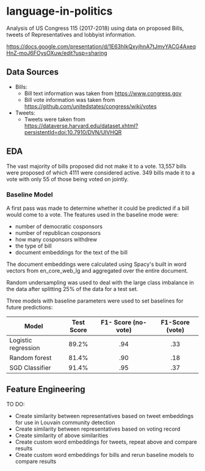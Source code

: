 # language-in-politics
Analysis of US Congress 115 (2017-2018) using data on proposed Bills, tweets of Representatives and lobbyist information.

https://docs.google.com/presentation/d/1E63hIkQxyjhnA7tJmvYACG4AxeqHnZ-moJ6FOysOXuw/edit?usp=sharing

## Data Sources
* Bills:
  * Bill text information was taken from https://www.congress.gov
  * Bill vote information was taken from https://github.com/unitedstates/congress/wiki/votes
* Tweets:
  * Tweets were taken from https://dataverse.harvard.edu/dataset.xhtml?persistentId=doi:10.7910/DVN/UIVHQR

## EDA
The vast majority of bills proposed did not make it to a vote. 13,557 bills were proposed of which 4111 were considered active. 349 bills made it to a vote with only 55 of those being voted on jointly. 

### Baseline Model
A first pass was made to determine whether it could be predicted if a bill would come to a vote. The features used in the baseline mode were:
* number of democratic cosponsors 
* number of republican cosponsors
* how many cosponsors withdrew
* the type of bill
* document embeddings for the text of the bill

The document embeddings were calculated using Spacy's built in word vectors from en_core_web_lg and aggregated over the entire document. 

Random undersampling was used to deal with the large class imbalance in the data after splitting 25% of the data for a test set.

Three models with baseline parameters were used to set baselines for future predictions:

| Model | Test Score | F1- Score (no-vote) | F1-Score (vote) |
|---|:---:|:---:|:---:|
| Logistic regression |  89.2% | .94 |  .33 |
| Random forest | 81.4% | .90 |  .18 |
| SGD Classifier | 91.4% | .95 |  .37 |

## Feature Engineering
TO DO:
* Create similarity between representatives based on tweet embeddings for use in Louvain community detection
* Create similarity between representatives based on voting record
* Create similarity of above similarities
* Create custom word embeddings for tweets, repeat above and compare results
* Create custom word embeddings for bills and rerun baseline models to compare results
